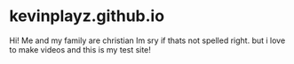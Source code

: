 # kevinplayz.github.io
Hi! Me and my family are christian Im sry if thats not spelled right. but i love to make videos and this is my test site!
